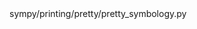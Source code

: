 <change>
<file change-number-for-this-file="1">sympy/printing/pretty/pretty_symbology.py</file>
<original line-count="11" no-ellipsis="true"><![CDATA[
    'norm': lambda s: u'\N{DOUBLE VERTICAL LINE}'+s+u'\N{DOUBLE VERTICAL LINE}',
    'avg': lambda s: u'\N{MATHEMATICAL LEFT ANGLE BRACKET}'+s+u'\N{MATHEMATICAL RIGHT ANGLE BRACKET}',
    'abs': lambda s: u'\N{VERTICAL LINE}'+s+u'\N{VERTICAL LINE}',
    'mag': lambda s: u'\N{VERTICAL LINE}'+s+u'\N{VERTICAL LINE}',
}]]></original>
<modified no-ellipsis="true"><![CDATA[
        'norm': lambda s: u'\N{DOUBLE VERTICAL LINE}'+s+u'\N{DOUBLE VERTICAL LINE}',
        'avg': lambda s: u'\N{MATHEMATICAL LEFT ANGLE BRACKET}'+s+u'\N{MATHEMATICAL RIGHT ANGLE BRACKET}',
        'abs': lambda s: u'\N{VERTICAL LINE}'+s+u'\N{VERTICAL LINE}',
        'mag': lambda s: u'\N{VERTICAL LINE}'+s+u'\N{VERTICAL LINE}',
    }]]></modified>
</change>